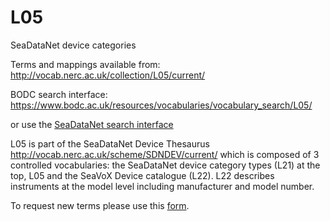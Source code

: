 # L05
SeaDataNet device categories

Terms and mappings available from: http://vocab.nerc.ac.uk/collection/L05/current/

BODC search interface: https://www.bodc.ac.uk/resources/vocabularies/vocabulary_search/L05/

or use the [SeaDataNet search interface](http://seadatanet.maris2.nl/v_bodc_vocab_v2/search.asp?lib=L05)

L05 is part of the SeaDataNet Device Thesaurus http://vocab.nerc.ac.uk/scheme/SDNDEV/current/
which is composed of 3 controlled vocabularies: the SeaDataNet device category types (L21) at the top, L05 and the SeaVoX Device catalogue (L22). L22 describes instruments at the model level including manufacturer and model number.

To request new terms please use this [form](https://tinyurl.com/wmwn3zc).
